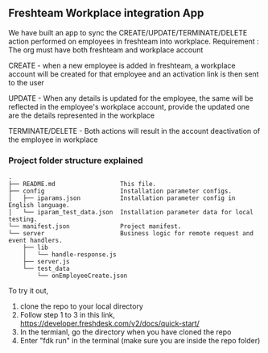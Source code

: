 ## Freshteam Workplace integration App

We have built an app to sync the CREATE/UPDATE/TERMINATE/DELETE action performed on employees in freshteam into workplace. 
Requirement : The org must have both freshteam and workplace account

CREATE - when a new employee is added in freshteam, a workplace account will be created for that employee and an activation link is then sent to the user

UPDATE - When any details is updated for the employee, the same will be reflected in the employee's workplace account, provide the updated one are the details represented in the workplace

TERMINATE/DELETE - Both actions will result in the account deactivation of the employee in workplace

### Project folder structure explained

    .
    ├── README.md                  This file.
    ├── config                     Installation parameter configs.
    │   ├── iparams.json           Installation parameter config in English language.
    │   └── iparam_test_data.json  Installation parameter data for local testing.
    └── manifest.json              Project manifest.
    └── server                     Business logic for remote request and event handlers.
        ├── lib
        │   └── handle-response.js
        ├── server.js
        └── test_data
            └── onEmployeeCreate.json
            
 To try it out, 
 
 1. clone the repo to your local directory
 2. Follow step 1 to 3 in this link, https://developer.freshdesk.com/v2/docs/quick-start/
 3. In the termianl, go the directory when you have cloned the repo
 4. Enter "fdk run" in the terminal (make sure you are inside the repo folder)
